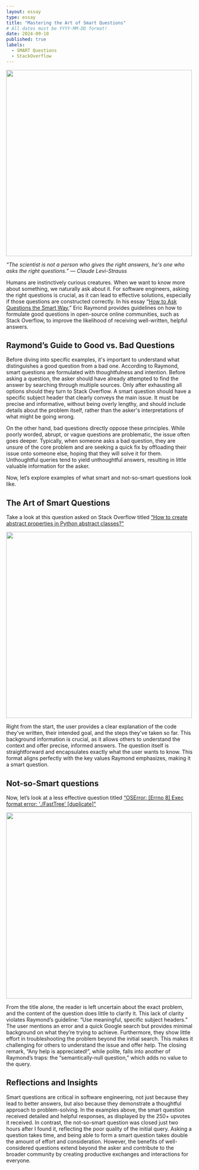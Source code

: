 ```yaml
---
layout: essay
type: essay
title: "Mastering the Art of Smart Questions"
# All dates must be YYYY-MM-DD format!
date: 2024-09-10
published: true
labels:
  - SMART Questions
  - StackOverflow
---
```


<img width="500px" class="rounded float-end ps-4" src="../images/bad-question-comic-strip.png">

*“The scientist is not a person who gives the right answers, he's one who asks the right questions.” ― Claude Levi-Strauss*

Humans are instinctively curious creatures. When we want to know more about something, we naturally ask about it. For software engineers, asking the right questions is crucial, as it can lead to effective solutions, especially if those questions are constructed correctly. In his essay “[How to Ask Questions the Smart Way](http://www.catb.org/esr/faqs/smart-questions.html),” Eric Raymond provides guidelines on how to formulate good questions in open-source online communities, such as Stack Overflow, to improve the likelihood of receiving well-written, helpful answers.

## Raymond’s Guide to Good vs. Bad Questions

Before diving into specific examples, it's important to understand what distinguishes a good question from a bad one. According to Raymond, smart questions are formulated with thoughtfulness and intention. Before asking a question, the asker should have already attempted to find the answer by searching through multiple sources. Only after exhausting all options should they turn to Stack Overflow. A smart question should have a specific subject header that clearly conveys the main issue. It must be precise and informative, without being overly lengthy, and should include details about the problem itself, rather than the asker's interpretations of what might be going wrong.

On the other hand, bad questions directly oppose these principles. While poorly worded, abrupt, or vague questions are problematic, the issue often goes deeper. Typically, when someone asks a bad question, they are unsure of the core problem and are seeking a quick fix by offloading their issue onto someone else, hoping that they will solve it for them. Unthoughtful queries tend to yield unthoughtful answers, resulting in little valuable information for the asker.

Now, let’s explore examples of what smart and not-so-smart questions look like.

## The Art of Smart Questions

Take a look at this question asked on Stack Overflow titled [“How to create abstract properties in Python abstract classes?"](https://stackoverflow.com/questions/5960337/how-to-create-abstract-properties-in-python-abstract-classes)

<img width="500px" class="rounded float-end ps-4" src="../images/smart-question-stackoverflow-example.png">

Right from the start, the user provides a clear explanation of the code they've written, their intended goal, and the steps they've taken so far. This background information is crucial, as it allows others to understand the context and offer precise, informed answers. The question itself is straightforward and encapsulates exactly what the user wants to know. This format aligns perfectly with the key values Raymond emphasizes, making it a smart question.

## Not-so-Smart questions

Now, let’s look at a less effective question titled [“OSError: [Errno 8] Exec format error: './FastTree' [duplicate]"](https://stackoverflow.com/questions/78971941/oserror-errno-8-exec-format-error-fasttree)

<img width="500px" class="rounded float-end ps-4" src="../images/not-smart-question-stackoverflow-example.png">

From the title alone, the reader is left uncertain about the exact problem, and the content of the question does little to clarify it. This lack of clarity violates Raymond’s guideline: “Use meaningful, specific subject headers.” The user mentions an error and a quick Google search but provides minimal background on what they’re trying to achieve. Furthermore, they show little effort in troubleshooting the problem beyond the initial search. This makes it challenging for others to understand the issue and offer help. The closing remark, “Any help is appreciated!”, while polite, falls into another of Raymond’s traps: the “semantically-null question,” which adds no value to the query.

## Reflections and Insights

Smart questions are critical in software engineering, not just because they lead to better answers, but also because they demonstrate a thoughtful approach to problem-solving. In the examples above, the smart question received detailed and helpful responses, as displayed by the 250+ upvotes it received. In contrast, the not-so-smart question was closed just two hours after I found it, reflecting the poor quality of the initial query. Asking a question takes time, and being able to form a smart question takes double the amount of effort and consideration. However, the benefits of well-considered questions extend beyond the asker and contribute to the broader community by creating productive exchanges and interactions for everyone.



